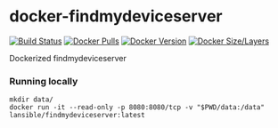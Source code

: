 # docker-findmydeviceserver
[![Build Status](https://github.com/LANsible/docker-findmydeviceserver/actions/workflows/docker.yml/badge.svg)](https://github.com/LANsible/docker-findmydeviceserver/actions/workflows/docker.yml)
[![Docker Pulls](https://img.shields.io/docker/pulls/lansible/findmydeviceserver.svg)](https://hub.docker.com/r/lansible/findmydeviceserver)
[![Docker Version](https://img.shields.io/docker/v/lansible/findmydeviceserver.svg?sort=semver)](https://hub.docker.com/r/lansible/findmydeviceserver)
[![Docker Size/Layers](https://img.shields.io/docker/image-size/lansible/findmydeviceserver.svg?sort=semver)](https://hub.docker.com/r/lansible/findmydeviceserver)

Dockerized findmydeviceserver


### Running locally

```
mkdir data/
docker run -it --read-only -p 8080:8080/tcp -v "$PWD/data:/data" lansible/findmydeviceserver:latest
```